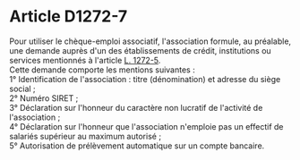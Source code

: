 # Article D1272-7

  
Pour utiliser le chèque-emploi associatif, l'association formule, au préalable, une demande auprès d'un des établissements de crédit, institutions ou services mentionnés à l'article [L. 1272-5][1].   
Cette demande comporte les mentions suivantes :   
1° Identification de l'association : titre (dénomination) et adresse du siège social ;   
2° Numéro SIRET ;   
3° Déclaration sur l'honneur du caractère non lucratif de l'activité de l'association ;   
4° Déclaration sur l'honneur que l'association n'emploie pas un effectif de salariés supérieur au maximum autorisé ;   
5° Autorisation de prélèvement automatique sur un compte bancaire.

 [1]: /affichCodeArticle.do?cidTexte=LEGITEXT000006072050&idArticle=LEGIARTI000006901412&dateTexte=&categorieLien=cid